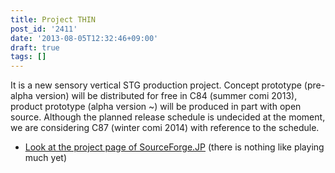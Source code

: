 ```yaml
---
title: Project THIN
post_id: '2411'
date: '2013-08-05T12:32:46+09:00'
draft: true
tags: []
---
```


It is a new sensory vertical STG production project. Concept prototype (pre-alpha version) will be distributed for free in C84 (summer comi 2013), product prototype (alpha version ~) will be produced in part with open source. Although the planned release schedule is undecided at the moment, we are considering C87 (winter comi 2014) with reference to the schedule.

*   [Look at the project page of SourceForge.JP](http://thin.sourceforge.jp/) (there is nothing like playing much yet)
